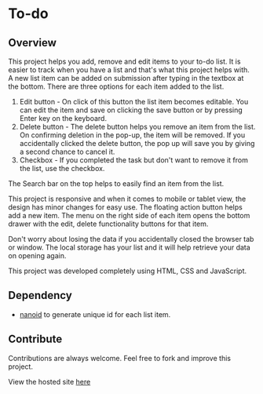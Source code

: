 # To-do

## Overview
This project helps you add, remove and edit items to your to-do list. It is easier to track when you have a list and that's what this project helps with.
A new list item can be added on submission after typing in the textbox at the bottom. There are three options for each item added to the list.
1) Edit button - On click of this button the list item becomes editable. You can edit the item and save on clicking the save button or by pressing Enter key on the keyboard.
2) Delete button - The delete button helps you remove an item from the list. On confirming deletion in the pop-up, the item will be removed. If you accidentally clicked the delete button, the pop up will save you by giving a second chance to cancel it.
3) Checkbox - If you completed the task but don't want to remove it from the list, use the checkbox.

The Search bar on the top helps to easily find an item from the list.

This project is responsive and when it comes to mobile or tablet view, the design has minor changes for easy use. The floating action button helps add a new item. The menu on the right side of each item opens the bottom drawer with the edit, delete functionality buttons for that item.

Don't worry about losing the data if you accidentally closed the browser tab or window. The local storage has your list and it will help retrieve your data on opening again.

This project was developed completely using HTML, CSS and JavaScript.

## Dependency
- [nanoid](https://github.com/ai/nanoid) to generate unique id for each list item.

## Contribute
Contributions are always welcome. Feel free to fork and improve this project.

View the hosted site [here](https://liyatheresa.github.io/To-do/)

